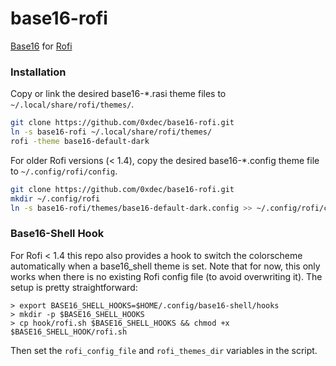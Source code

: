 base16-rofi
===========

[Base16](https://github.com/chriskempson/base16) for [Rofi](https://github.com/DaveDavenport/rofi)

### Installation

Copy or link the desired base16-*.rasi theme files to `~/.local/share/rofi/themes/`.
```sh
git clone https://github.com/0xdec/base16-rofi.git
ln -s base16-rofi ~/.local/share/rofi/themes/
rofi -theme base16-default-dark
```

For older Rofi versions (< 1.4), copy the desired base16-*.config theme file to `~/.config/rofi/config`.
```sh
git clone https://github.com/0xdec/base16-rofi.git
mkdir ~/.config/rofi
ln -s base16-rofi/themes/base16-default-dark.config >> ~/.config/rofi/config
```

### Base16-Shell Hook

For Rofi < 1.4 this repo also provides a hook to switch the colorscheme automatically when a base16_shell theme is set. Note that for now, this only works when there is no existing Rofi config file (to avoid overwriting it). The setup is pretty straightforward:

```
> export BASE16_SHELL_HOOKS=$HOME/.config/base16-shell/hooks
> mkdir -p $BASE16_SHELL_HOOKS
> cp hook/rofi.sh $BASE16_SHELL_HOOKS && chmod +x $BASE16_SHELL_HOOK/rofi.sh
```

Then set the `rofi_config_file` and `rofi_themes_dir` variables in the script.
